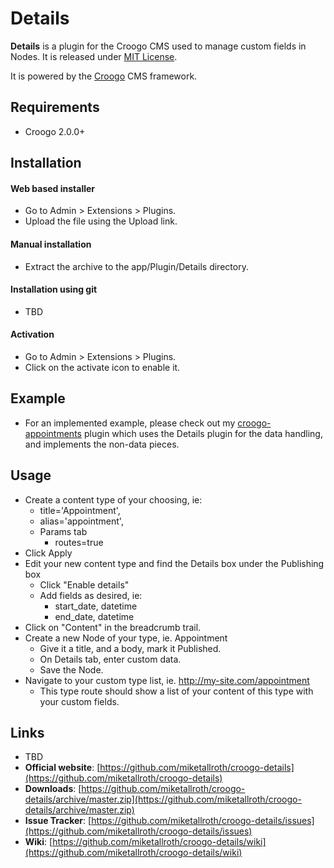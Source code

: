 # Details

**Details** is a plugin for the Croogo CMS used to manage custom fields in Nodes. It is released under [MIT License](LICENSE.txt).

It is powered by the [Croogo](http://croogo.org) CMS framework.

## Requirements
  * Croogo 2.0.0+

## Installation

#### Web based installer

  * Go to Admin > Extensions > Plugins.
  * Upload the file using the Upload link.

#### Manual installation

  * Extract the archive to the app/Plugin/Details directory.

#### Installation using git

  * TBD

#### Activation

  * Go to Admin > Extensions > Plugins.
  * Click on the activate icon to enable it.

## Example

  * For an implemented example, please check out my [croogo-appointments](https://github.com/miketallroth/croogo-appointments) plugin which uses the Details plugin for the data handling, and implements the non-data pieces.

## Usage

  * Create a content type of your choosing, ie:
    * title='Appointment',
    * alias='appointment',
    * Params tab
      * routes=true
  * Click Apply
  * Edit your new content type and find the Details box under the Publishing box
    * Click "Enable details"
    * Add fields as desired, ie:
      * start_date, datetime
      * end_date, datetime
  * Click on "Content" in the breadcrumb trail.
  * Create a new Node of your type, ie. Appointment
    * Give it a title, and a body, mark it Published.
    * On Details tab, enter custom data.
    * Save the Node.
  * Navigate to your custom type list, ie. http://my-site.com/appointment
    * This type route should show a list of your content of this type with your custom fields.

## Links

  * TBD
  * **Official website**: [https://github.com/miketallroth/croogo-details](https://github.com/miketallroth/croogo-details)
  * **Downloads**: [https://github.com/miketallroth/croogo-details/archive/master.zip](https://github.com/miketallroth/croogo-details/archive/master.zip)
  * **Issue Tracker**: [https://github.com/miketallroth/croogo-details/issues](https://github.com/miketallroth/croogo-details/issues)
  * **Wiki**: [https://github.com/miketallroth/croogo-details/wiki](https://github.com/miketallroth/croogo-details/wiki)
